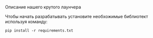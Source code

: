 Описание нашего крутого лаунчера

Чтобы начать разрабатывать установите необхожимые библиотект используя команду:
```
pip install -r requirements.txt
```
